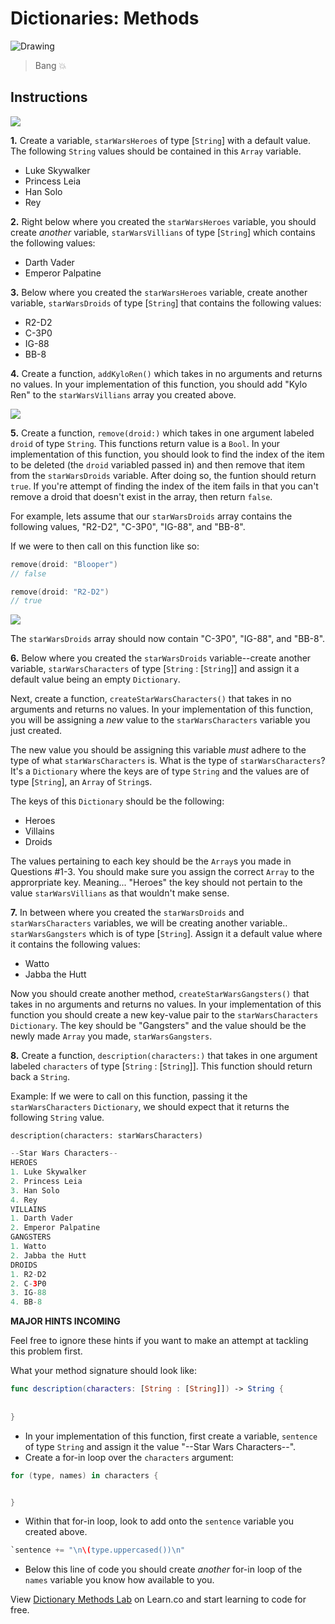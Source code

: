 # Dictionaries: Methods

![Drawing](http://i.imgur.com/Dr8ghE9.jpg?1)

> Bang 💥 

## Instructions

![](http://i.imgur.com/kXXcO1R.jpg?1)

**1.** Create a variable, `starWarsHeroes` of type [`String`] with a default value. The following `String` values should be contained in this `Array` variable.
* Luke Skywalker
* Princess Leia
* Han Solo
* Rey

**2.** Right below where you created the `starWarsHeroes` variable, you should create _another_ variable, `starWarsVillians` of type [`String`] which contains the following values:
* Darth Vader
* Emperor Palpatine

**3.** Below where you created the `starWarsHeroes` variable, create another variable, `starWarsDroids` of type [`String`] that contains the following values:
* R2-D2
* C-3P0
* IG-88
* BB-8

**4.** Create a function, `addKyloRen()` which takes in no arguments and returns no values. In your implementation of this function, you should add "Kylo Ren" to the `starWarsVillians` array you created above.

![](http://i.imgur.com/azURyRS.jpg?1)

**5.** Create a function, `remove(droid:)` which takes in one argument labeled `droid` of type `String`. This functions return value is a `Bool`. In your implementation of this function, you should look to find the index of the item to be deleted (the `droid` variabled passed in) and then remove that item from the `starWarsDroids` variable.  After doing so, the funtion should return `true`. If you're attempt of finding the index of the item fails in that you can't remove a droid that doesn't exist in the array, then return `false`.

For example, lets assume that our `starWarsDroids` array contains the following values, "R2-D2", "C-3P0", "IG-88", and "BB-8".

If we were to then call on this function like so:  

```swift
remove(droid: "Blooper")
// false

remove(droid: "R2-D2")
// true
```

![](http://i.imgur.com/Ui8RPf9.jpg?1)

The `starWarsDroids` array should now contain "C-3P0", "IG-88", and "BB-8". 

**6.** Below where you created the `starWarsDroids` variable--create another variable, `starWarsCharacters` of type [`String` : [`String`]] and assign it a default value being an empty `Dictionary`.

Next, create a function, `createStarWarsCharacters()` that takes in no arguments and returns no values. In your implementation of this function, you will be assigning a _new_ value to the `starWarsCharacters` variable you just created.

The new value you should be assigning this variable _must_ adhere to the type of what `starWarsCharacters` is. What is the type of `starWarsCharacters`? It's a `Dictionary` where the keys are of type `String` and the values are of type [`String`], an `Array` of `String`s.

The keys of this `Dictionary` should be the following:
* Heroes
* Villains
* Droids

The values pertaining to each key should be the `Array`s you made in Questions #1-3. You should make sure you assign the correct `Array` to the approrpriate key. Meaning... "Heroes" the key should not pertain to the value `starWarsVillians` as that wouldn't make sense.
 
**7.** In between where you created the `starWarsDroids` and `starWarsCharacters` variables, we will be creating another variable.. `starWarsGangsters` which is of type [`String`]. Assign it a default value where it contains the following values:
* Watto
* Jabba the Hutt

Now you should create another method, `createStarWarsGangsters()` that takes in no arguments and returns no values. In your implementation of this function you should create a new key-value pair to the `starWarsCharacters` `Dictionary`. The key should be "Gangsters" and the value should be the newly made `Array` you made, `starWarsGangsters`.

**8.** Create a function, `description(characters:)` that takes in one argument labeled `characters` of type [`String` : [`String`]]. This function should return back a `String`.

Example: If we were to call on this function, passing it the `starWarsCharacters` `Dictionary`, we should expect that it returns the following `String` value.

`description(characters: starWarsCharacters)`

```swift
--Star Wars Characters--
HEROES
1. Luke Skywalker
2. Princess Leia
3. Han Solo
4. Rey
VILLAINS
1. Darth Vader
2. Emperor Palpatine
GANGSTERS
1. Watto
2. Jabba the Hutt
DROIDS
1. R2-D2
2. C-3P0
3. IG-88
4. BB-8
```

**MAJOR HINTS INCOMING**

Feel free to ignore these hints if you want to make an attempt at tackling this problem first.

What your method signature should look like:

```swift
func description(characters: [String : [String]]) -> String {
       
		
}
```

* In your implementation of this function, first create a variable, `sentence` of type `String` and assign it the value "--Star Wars Characters--".
* Create a for-in loop over the `characters` argument:

```swift
for (type, names) in characters {


}
```

* Within that for-in loop, look to add onto the `sentence` variable you created above.

```swift
`sentence += "\n\(type.uppercased())\n"
```
* Below this line of code you should create _another_ for-in loop of the `names` variable you know how available to you.


<p class='util--hide'>View <a href='https://learn.co/lessons/swift-dictionaryMethods-lab'>Dictionary Methods Lab</a> on Learn.co and start learning to code for free.</p>
